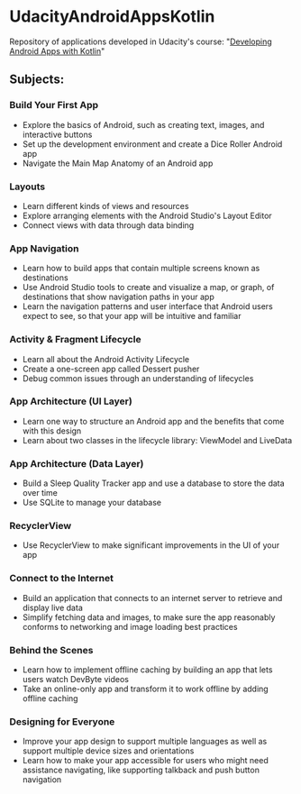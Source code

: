 # UdacityAndroidAppsKotlin
Repository of applications developed in Udacity's course: "[Developing Android Apps with Kotlin](https://www.udacity.com/course/developing-android-apps-with-kotlin--ud9012)"

## Subjects:
### Build Your First App
   * Explore the basics of Android, such as creating text, images, and interactive buttons
   * Set up the development environment and create a Dice Roller Android app
   * Navigate the Main Map Anatomy of an Android app
### Layouts
   * Learn different kinds of views and resources
   * Explore arranging elements with the Android Studio's Layout Editor
   * Connect views with data through data binding
### App Navigation
   * Learn how to build apps that contain multiple screens known as destinations
   * Use Android Studio tools to create and visualize a map, or graph, of destinations that show navigation paths in your app
   * Learn the navigation patterns and user interface that Android users expect to see, so that your app will be intuitive and familiar
### Activity & Fragment Lifecycle
   * Learn all about the Android Activity Lifecycle
   * Create a one-screen app called Dessert pusher
   * Debug common issues through an understanding of lifecycles
### App Architecture (UI Layer)
   * Learn one way to structure an Android app and the benefits that come with this design
   * Learn about two classes in the lifecycle library: ViewModel and LiveData
### App Architecture (Data Layer)
   * Build a Sleep Quality Tracker app and use a database to store the data over time
   * Use SQLite to manage your database
### RecyclerView
   * Use RecyclerView to make significant improvements in the UI of your app 
### Connect to the Internet
   * Build an application that connects to an internet server to retrieve and display live data
   * Simplify fetching data and images, to make sure the app reasonably conforms to networking and image loading best practices
### Behind the Scenes
   * Learn how to implement offline caching by building an app that lets users watch DevByte videos
   * Take an online-only app and transform it to work offline by adding offline caching 
### Designing for Everyone
   * Improve your app design to support multiple languages as well as support multiple device sizes and orientations
   * Learn how to make your app accessible for users who might need assistance navigating, like supporting talkback and push button navigation


